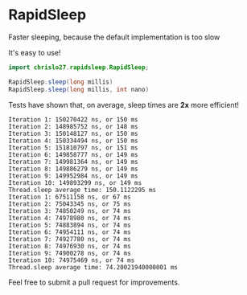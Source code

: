 # RapidSleep
Faster sleeping, because the default implementation is too slow

It's easy to use!

```java
import chrislo27.rapidsleep.RapidSleep;

RapidSleep.sleep(long millis)
RapidSleep.sleep(long millis, int nano)
```

Tests have shown that, on average, sleep times are **2x** more efficient!
```
Iteration 1: 150270422 ns, or 150 ms
Iteration 2: 148985752 ns, or 148 ms
Iteration 3: 150148127 ns, or 150 ms
Iteration 4: 150334494 ns, or 150 ms
Iteration 5: 151810797 ns, or 151 ms
Iteration 6: 149858777 ns, or 149 ms
Iteration 7: 149981364 ns, or 149 ms
Iteration 8: 149886279 ns, or 149 ms
Iteration 9: 149952984 ns, or 149 ms
Iteration 10: 149893299 ns, or 149 ms
Thread.sleep average time: 150.1122295 ms
Iteration 1: 67511158 ns, or 67 ms
Iteration 2: 75043345 ns, or 75 ms
Iteration 3: 74850249 ns, or 74 ms
Iteration 4: 74978980 ns, or 74 ms
Iteration 5: 74883894 ns, or 74 ms
Iteration 6: 74954111 ns, or 74 ms
Iteration 7: 74927780 ns, or 74 ms
Iteration 8: 74976930 ns, or 74 ms
Iteration 9: 74900278 ns, or 74 ms
Iteration 10: 74975469 ns, or 74 ms
Thread.sleep average time: 74.20021940000001 ms
```

Feel free to submit a pull request for improvements.
